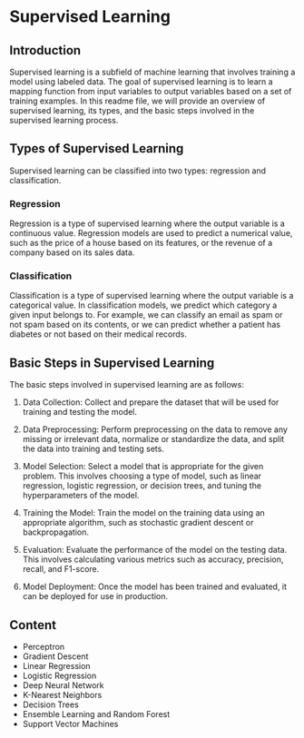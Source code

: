 # Supervised Learning

## Introduction
Supervised learning is a subfield of machine learning that involves training a model using labeled data. The goal of supervised learning is to learn a mapping function from input variables to output variables based on a set of training examples. In this readme file, we will provide an overview of supervised learning, its types, and the basic steps involved in the supervised learning process.

## Types of Supervised Learning
Supervised learning can be classified into two types: regression and classification.

### Regression
Regression is a type of supervised learning where the output variable is a continuous value. Regression models are used to predict a numerical value, such as the price of a house based on its features, or the revenue of a company based on its sales data.

### Classification
Classification is a type of supervised learning where the output variable is a categorical value. In classification models, we predict which category a given input belongs to. For example, we can classify an email as spam or not spam based on its contents, or we can predict whether a patient has diabetes or not based on their medical records.

## Basic Steps in Supervised Learning
The basic steps involved in supervised learning are as follows:

1. Data Collection: Collect and prepare the dataset that will be used for training and testing the model.

2. Data Preprocessing: Perform preprocessing on the data to remove any missing or irrelevant data, normalize or standardize the data, and split the data into training and testing sets.

3. Model Selection: Select a model that is appropriate for the given problem. This involves choosing a type of model, such as linear regression, logistic regression, or decision trees, and tuning the hyperparameters of the model.

4. Training the Model: Train the model on the training data using an appropriate algorithm, such as stochastic gradient descent or backpropagation.

5. Evaluation: Evaluate the performance of the model on the testing data. This involves calculating various metrics such as accuracy, precision, recall, and F1-score.

6. Model Deployment: Once the model has been trained and evaluated, it can be deployed for use in production.

## Content
- Perceptron
- Gradient Descent
- Linear Regression
- Logistic Regression
- Deep Neural Network
- K-Nearest Neighbors
- Decision Trees
- Ensemble Learning and Random Forest
- Support Vector Machines
